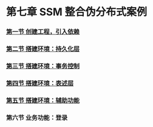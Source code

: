 # 第七章 SSM 整合伪分布式案例

### [第一节 创建工程，引入依赖](第七章SSM%20整合伪分布式案例/第一节%20创建工程，引入依赖.md)

### [第二节 搭建环境：持久化层](第七章SSM%20整合伪分布式案例/第二节%20搭建环境：持久化层.md)

### [第三节 搭建环境：事务控制](第七章SSM%20整合伪分布式案例/第三节%20搭建环境：事务控制.md)

### [第四节 搭建环境：表述层](第七章SSM%20整合伪分布式案例/第四节%20搭建环境：表述层.md)

### [第五节 搭建环境：辅助功能](第七章SSM%20整合伪分布式案例/第五节%20搭建环境：辅助功能.md)

### 第六节 业务功能：登录